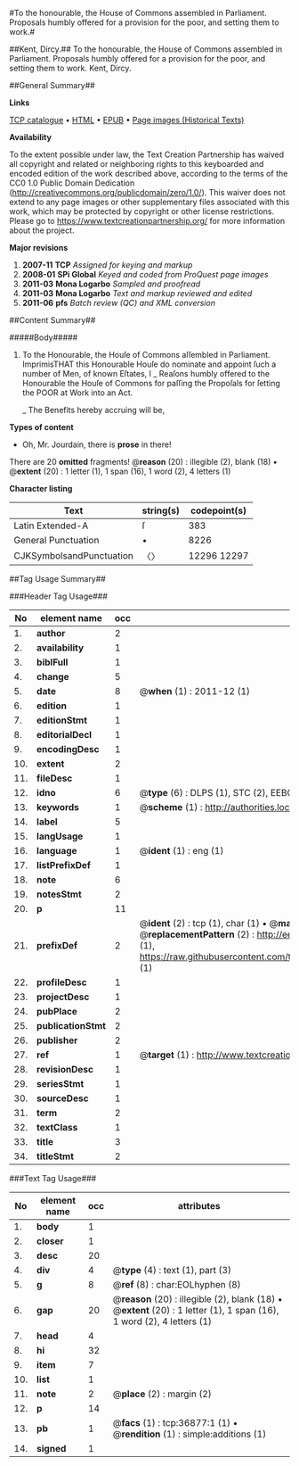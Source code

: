 #To the honourable, the House of Commons assembled in Parliament. Proposals humbly offered for a provision for the poor, and setting them to work.#

##Kent, Dircy.##
To the honourable, the House of Commons assembled in Parliament. Proposals humbly offered for a provision for the poor, and setting them to work.
Kent, Dircy.

##General Summary##

**Links**

[TCP catalogue](http://www.ota.ox.ac.uk/tcp/)  • 
[HTML](http://tei.it.ox.ac.uk/tcp/Texts-HTML/free/A47/A47262.html)  • 
[EPUB](http://tei.it.ox.ac.uk/tcp/Texts-EPUB/free/A47/A47262.epub) • 
[Page images (Historical Texts)](https://historicaltexts.jisc.ac.uk/eebo-99832404e)

**Availability**

To the extent possible under law, the Text Creation Partnership has waived all copyright and related or neighboring rights to this keyboarded and encoded edition of the work described above, according to the terms of the CC0 1.0 Public Domain Dedication (http://creativecommons.org/publicdomain/zero/1.0/). This waiver does not extend to any page images or other supplementary files associated with this work, which may be protected by copyright or other license restrictions. Please go to https://www.textcreationpartnership.org/ for more information about the project.

**Major revisions**

1. __2007-11__ __TCP__ *Assigned for keying and markup*
1. __2008-01__ __SPi Global__ *Keyed and coded from ProQuest page images*
1. __2011-03__ __Mona Logarbo__ *Sampled and proofread*
1. __2011-03__ __Mona Logarbo__ *Text and markup reviewed and edited*
1. __2011-06__ __pfs__ *Batch review (QC) and XML conversion*

##Content Summary##

#####Body#####

1. To the Honourable, the Houſe of Commons aſſembled in Parliament.
ImprimisTHAT this Honourable Houſe do nominate and appoint ſuch a number of Men, of known Eſtates, I
    _ Reaſons humbly offered to the Honourable the Houſe of Commons for paſſing the Propoſals for ſetting the POOR at Work into an Act.

    _ The Benefits hereby accruing will be,

**Types of content**

  * Oh, Mr. Jourdain, there is **prose** in there!

There are 20 **omitted** fragments! 
 @__reason__ (20) : illegible (2), blank (18)  •  @__extent__ (20) : 1 letter (1), 1 span (16), 1 word (2), 4 letters (1)

**Character listing**


|Text|string(s)|codepoint(s)|
|---|---|---|
|Latin Extended-A|ſ|383|
|General Punctuation|•|8226|
|CJKSymbolsandPunctuation|〈〉|12296 12297|

##Tag Usage Summary##

###Header Tag Usage###

|No|element name|occ|attributes|
|---|---|---|---|
|1.|__author__|2||
|2.|__availability__|1||
|3.|__biblFull__|1||
|4.|__change__|5||
|5.|__date__|8| @__when__ (1) : 2011-12 (1)|
|6.|__edition__|1||
|7.|__editionStmt__|1||
|8.|__editorialDecl__|1||
|9.|__encodingDesc__|1||
|10.|__extent__|2||
|11.|__fileDesc__|1||
|12.|__idno__|6| @__type__ (6) : DLPS (1), STC (2), EEBO-CITATION (1), PROQUEST (1), VID (1)|
|13.|__keywords__|1| @__scheme__ (1) : http://authorities.loc.gov/ (1)|
|14.|__label__|5||
|15.|__langUsage__|1||
|16.|__language__|1| @__ident__ (1) : eng (1)|
|17.|__listPrefixDef__|1||
|18.|__note__|6||
|19.|__notesStmt__|2||
|20.|__p__|11||
|21.|__prefixDef__|2| @__ident__ (2) : tcp (1), char (1)  •  @__matchPattern__ (2) : ([0-9\-]+):([0-9IVX]+) (1), (.+) (1)  •  @__replacementPattern__ (2) : http://eebo.chadwyck.com/downloadtiff?vid=$1&page=$2 (1), https://raw.githubusercontent.com/textcreationpartnership/Texts/master/tcpchars.xml#$1 (1)|
|22.|__profileDesc__|1||
|23.|__projectDesc__|1||
|24.|__pubPlace__|2||
|25.|__publicationStmt__|2||
|26.|__publisher__|2||
|27.|__ref__|1| @__target__ (1) : http://www.textcreationpartnership.org/docs/. (1)|
|28.|__revisionDesc__|1||
|29.|__seriesStmt__|1||
|30.|__sourceDesc__|1||
|31.|__term__|2||
|32.|__textClass__|1||
|33.|__title__|3||
|34.|__titleStmt__|2||


###Text Tag Usage###

|No|element name|occ|attributes|
|---|---|---|---|
|1.|__body__|1||
|2.|__closer__|1||
|3.|__desc__|20||
|4.|__div__|4| @__type__ (4) : text (1), part (3)|
|5.|__g__|8| @__ref__ (8) : char:EOLhyphen (8)|
|6.|__gap__|20| @__reason__ (20) : illegible (2), blank (18)  •  @__extent__ (20) : 1 letter (1), 1 span (16), 1 word (2), 4 letters (1)|
|7.|__head__|4||
|8.|__hi__|32||
|9.|__item__|7||
|10.|__list__|1||
|11.|__note__|2| @__place__ (2) : margin (2)|
|12.|__p__|14||
|13.|__pb__|1| @__facs__ (1) : tcp:36877:1 (1)  •  @__rendition__ (1) : simple:additions (1)|
|14.|__signed__|1||
